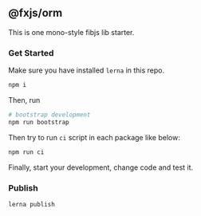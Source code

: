 ## @fxjs/orm

This is one mono-style fibjs lib starter.

### Get Started

Make sure you have installed `lerna` in this repo.

```bash
npm i
```

Then, run

```bash
# bootstrap development
npm run bootstrap
```

Then try to run `ci` script in each package like below:


```bash
npm run ci
```

Finally, start your development, change code and test it.

### Publish

```bash
lerna publish
```